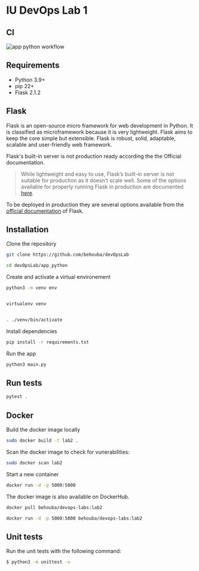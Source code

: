 # IU DevOps Lab 1

## CI

![app python workflow](https://github.com/behouba/devOpsLab/actions/workflows/ci.yaml/badge.svg)

##  Requirements
- Python 3.9+
- pip 22+
- Flask 2.1.2

## Flask

Flask is an open-source micro framework for web development in Python. It is classified as microframework because it is very lightweight. Flask aims to keep the core simple but extensible.
Flask is robust, solid, adaptable, scalable and user-friendly web framework. 

Flask's built-in server is not production ready according the the Official documentation.


>While lightweight and easy to use, Flask’s built-in server is not suitable for production as it doesn’t scale well. Some of the options available for properly running Flask in production are documented  [here](https://flask.palletsprojects.com/en/2.1.x/deploying/).



To be deployed in production they are several options available from the [official documentation](https://flask.palletsprojects.com/en/2.1.x/deploying/) of Flask.



## Installation

Clone the repository

```bash
git clone https://github.com/behouba/devOpsLab

cd devOpsLab/app_python
```

Create and activate a virtual environement

```bash
python3 -m venv env


virtualenv venv


. ./venv/bin/activate
```

Install dependencies

```bash
pip install -r requirements.txt
```

Run the app

```bash
python3 main.py
```


## Run tests

```bash
pytest .
```

## Docker

Build the docker image locally

```bash
sudo docker build -t lab2 .
```

Scan the docker image to check for vunerabilities:

```bash
sudo docker scan lab2
```

Start a new container

```bash
docker run -d -p 5000:5000
```

The docker image is also available on DockerHub.

```bash
docker pull behouba/devops-labs:lab2

docker run -d -p 5000:5000 behouba/devops-labs:lab2
```

## Unit tests

Run the unit tests with the following command:

```bash
$ python3 -m unittest -v 
```